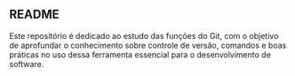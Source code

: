 ## README

Este repositório é dedicado ao estudo das funções do Git, com o objetivo de aprofundar o conhecimento sobre controle de versão, comandos e boas práticas no uso dessa ferramenta essencial para o desenvolvimento de software.
